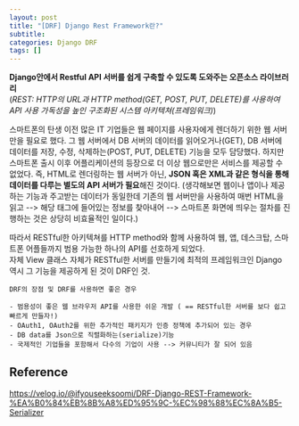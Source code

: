 ```yaml
---
layout: post
title: "[DRF] Django Rest Framework란?"
subtitle:
categories: Django DRF
tags: []
---
```


**Django안에서 Restful API 서버를 쉽게 구축할 수 있도록 도와주는 오픈소스 라이브러리**    
(_REST: HTTP의 URL과 HTTP method(GET, POST, PUT, DELETE)를 사용하여 API 사용 가독성을 높인 구조화된 시스템 아키텍쳐(프레임워크)_)  
  
스마트폰의 탄생 이전 많은 IT 기업들은 웹 페이지를 사용자에게 렌더하기 위한 웹 서버만을 필요로 했다. 그 웹 서버에서 DB 서버의 데이터를 읽어오거나(GET), DB 서버에 데이터를 저장, 수정, 삭제하는(POST, PUT, DELETE) 기능을 모두   담당했다. 하지만 스마트폰 출시 이후 어플리케이션의 등장으로 더 이상 웹으로만은 서비스를 제공할 수 없었다. 즉, HTML로 렌더링하는 웹 서버가 아닌, **JSON 혹은 XML과 같은 형식을 통해 데이터를 다루는 별도의 API 서버가 필요**해진 것이다. (생각해보면 웹이나 앱이나 제공하는 기능과 주고받는 데이터가 동일한데 기존의 웹 서버만을 사용하여 매번 HTML을 읽고 --> 해당 태그에 들어있는 정보를 찾아내어 --> 스마트폰 화면에 띄우는 절차를 진행하는 것은 상당히 비효율적인 일이다.)
  
따라서 RESTful한 아키텍쳐를 HTTP method와 함께 사용하여 웹, 앱, 데스크탑, 스마트폰 어플들까지 범용 가능한 하나의 API를 선호하게 되었다.    
자체 View 클래스 자체가 RESTful한 서버를 만들기에 최적의 프레임워크인 Django 역시 그 기능을 제공하게 된 것이 DRF인 것.  
  
```null  
DRF의 장점 및 DRF를 사용하면 좋은 경우  
  
- 범용성이 좋은 웹 브라우저 API를 사용한 쉬운 개발 ( == RESTful한 서버를 보다 쉽고 빠르게 만들자!)  
- OAuth1, OAuth2를 위한 추가적인 패키지가 인증 정책에 추가되어 있는 경우  
- DB data를 Json으로 직렬화하는(serialize)기능  
- 국제적인 기업들을 포함해서 다수의 기업이 사용 --> 커뮤니티가 잘 되어 있음  
```  
  
## Reference
https://velog.io/@ifyouseeksoomi/DRF-Django-REST-Framework-%EA%B0%84%EB%8B%A8%ED%95%9C-%EC%98%88%EC%8A%B5-Serializer  